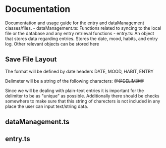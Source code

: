# Documentation
Documentation and usage guide for the entry and dataManagement classes/files.
    - dataManagement.ts: Functions related to syncing to the local file or the database and any entry retrieval functions
    - entry.ts: An object that stores data regarding entries. Stores the date, mood, habits, and entry log. Other relevant objects can be stored here

## Save File Layout
The format will be defined by date headers
DATE, MOOD, HABIT, ENTRY

Delimeter will be a string of the following characters:
@~~@DELIM@~~@

Since we will be dealing with plain-text entries it is important for the delimiter to be as "unique" as possible. Additionally there should be checks somewhere to make sure that this string of charecters is not included in any place the user can input text/string data.

## dataManagement.ts

## entry.ts